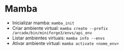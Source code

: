 # Mamba

- Inicializar mamba: `mamba_init`
- Criar ambiente virtual: `mamba create --prefix /arcade/bin/miniforge3/envs/api_env`
- Listar ambientes virtuais: `mamba info --envs`
- Ativar ambiente virtual: `mamba activate <nome_env>`
